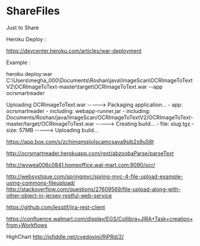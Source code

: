 # ShareFiles
Just to Share



Heroku Deploy :

https://devcenter.heroku.com/articles/war-deployment

Example :

heroku deploy:war C:\Users\megha_000\Documents\Roshan\java\ImageScan\OCRImageToTextV2\OCRImageToText-master\target\OCRImageToText.war --app ocrsmartreader


Uploading OCRImageToText.war
-----> Packaging application...
       - app: ocrsmartreader
       - including: webapp-runner.jar
       - including: Documents/Roshan/java/ImageScan/OCRImageToTextV2/OCRImageToText-master/target/OCRImageToText.war
-----> Creating build...
       - file: slug.tgz
       - size: 57MB
-----> Uploading build...

https://app.box.com/s/zchimqmqijolscamcsava9sib2s9u58t

http://ocrsmartreader.herokuapp.com/rest/abzoobaParse/parseText

http://wvwea006c0841.homeoffice.wal-mart.com:9090/ocr/

http://websystique.com/springmvc/spring-mvc-4-file-upload-example-using-commons-fileupload/
http://stackoverflow.com/questions/27609569/file-upload-along-with-other-object-in-jersey-restful-web-service

https://github.com/lesstif/jira-rest-client

https://confluence.walmart.com/display/EGS/Collibra+JIRA+Task+creation+from+Workflows

HighChart
http://jsfiddle.net/cvedovini/RjPRd/2/
